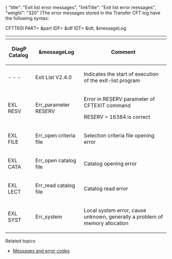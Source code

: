 {
    "title": "Exit  list error messages",
    "linkTitle": "Exit list error messages",
    "weight": "320"
}The error messages stored in the <span class="mc-variable axway_variables.Component_Short_Name variable">Transfer CFT</span> log
have the following syntax:

CFTT60I PART= &part IDF=
&idf IDT= &idt, &messageLog

<table>
   <th>
      <tr>
<th><p>DiagP<br />
Catalog </p>         </th>
<th><p>&amp;messageLog </p>         </th>
<th><p>Comment </p>         </th>
      </tr>
   </thead>
   <tbody>
      <tr>
         <td><p>- - - </p>         </td>
         <td><p>Exit List V2.4.0 </p>         </td>
         <td><p>Indicates the start of execution of the exit-list program </p>         </td>
      </tr>
      <tr>
         <td><p>EXL RESV </p>         </td>
         <td><p>Err_parameter RESERV </p>         </td>
         <td><p>Error in RESERV parameter of CFTEXIT command</p>
<p>RESERV = 16384 is correct </p>         </td>
      </tr>
      <tr>
         <td><p>EXL FILE </p>         </td>
         <td><p>Err_open criteria file </p>         </td>
         <td><p>Selection criteria file opening error </p>         </td>
      </tr>
      <tr>
         <td><p>EXL CATA </p>         </td>
         <td><p>Err_open catalog file </p>         </td>
         <td><p>Catalog opening error </p>         </td>
      </tr>
      <tr>
         <td><p>EXL LECT </p>         </td>
         <td><p>Err_read catalog file </p>         </td>
         <td><p>Catalog read error </p>         </td>
      </tr>
      <tr>
         <td><p>EXL SYST </p>         </td>
         <td><p>Err_system </p>         </td>
         <td><p>Local system error, cause unknown, generally a problem
of memory allocation </p>         </td>
      </tr>
   </tbody>
</table>

Related topics

-   [Messages
    and error codes](../../../../troubleshoot_intro/messages_and_error_codes_start_here)
